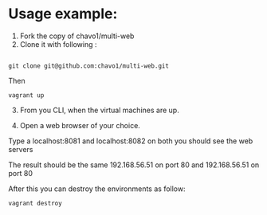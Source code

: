 # Usage example:

1.  Fork the copy of chavo1/multi-web
2.  Clone it with following :

```

git clone git@github.com:chavo1/multi-web.git

```
Then 
```
vagrant up
```
3. From you CLI, when the virtual machines are up.

4.  Open a web browser of your choice.

Type a localhost:8081 and localhost:8082 on both you should see the web servers

The result should be the same 192.168.56.51 on port 80 and 192.168.56.51 on port 80 

After this you can destroy the environments as follow:
```
vagrant destroy
```
